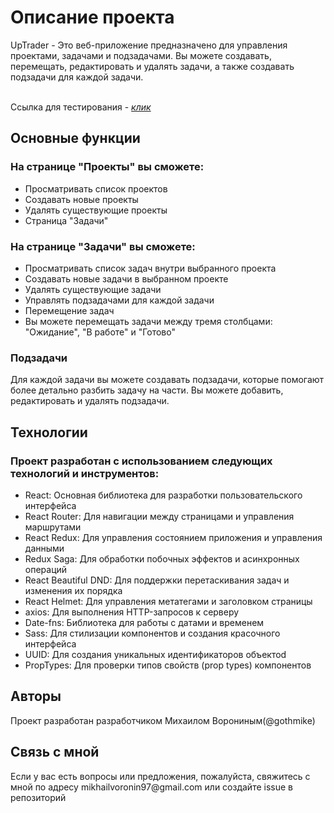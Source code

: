 <h1>Описание проекта</h1>
UpTrader - Это веб-приложение предназначено для управления проектами, задачами и подзадачами. Вы можете создавать, перемещать, редактировать и удалять задачи, а также создавать подзадачи для каждой задачи.
<br/>
<br/>

Ссылка для тестирования - <a href='http://uptrader.gothmike.net/'>*клик*</a>
<h2>Основные функции</h2>
<h3>
 На странице "Проекты" вы сможете:
</h3>
<ul>
 <li>Просматривать список проектов</li>
 <li>Создавать новые проекты</li>
 <li>Удалять существующие проекты</li>
 <li>Страница "Задачи"</li>
</ul>

<h3> На странице "Задачи" вы сможете:</h3>
<ul>
<li>Просматривать список задач внутри выбранного проекта</li>
<li>Создавать новые задачи в выбранном проекте</li>
<li>Удалять существующие задачи</li>
<li>Управлять подзадачами для каждой задачи</li>
<li>Перемещение задач</li>
 <li>Вы можете перемещать задачи между тремя столбцами: "Ожидание", "В работе" и "Готово"</li>
</ul>

<h3>Подзадачи</h3> 
Для каждой задачи вы можете создавать подзадачи, которые помогают более детально разбить задачу на части. Вы можете добавить, редактировать и удалять подзадачи.


<h2>Технологии</h2>
<h3>Проект разработан с использованием следующих технологий и инструментов:</h3>
<ul>
<li>React: Основная библиотека для разработки пользовательского интерфейса</li>
<li>React Router: Для навигации между страницами и управления маршрутами</li>
<li>React Redux: Для управления состоянием приложения и управления данными</li>
<li>Redux Saga: Для обработки побочных эффектов и асинхронных операций</li>
<li>React Beautiful DND: Для поддержки перетаскивания задач и изменения их порядка</li>
<li>React Helmet: Для управления метатегами и заголовком страницы</li>
<li>axios: Для выполнения HTTP-запросов к серверу</li>
<li>Date-fns: Библиотека для работы с датами и временем</li>
<li>Sass: Для стилизации компонентов и создания красочного интерфейса</li>
<li>UUID: Для создания уникальных идентификаторов объектоd</li>
<li>PropTypes: Для проверки типов свойств (prop types) компонентов</li>
</ul>

<h2>Авторы</h2>
Проект разработан разработчиком Михаилом Ворониным(@gothmike)

<h2>Связь с мной</h2>
Если у вас есть вопросы или предложения, пожалуйста, свяжитесь с мной по адресу mikhailvoronin97@gmail.com или создайте issue в репозиторий

